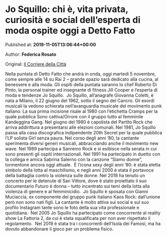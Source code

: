 
# Jo Squillo: chi è, vita privata, curiosità e social dell’esperta di moda ospite oggi a Detto Fatto

Published at: **2019-11-05T13:06:44+00:00**

Author: **Federica Rosato**

Original: [Il Corriere della Città](https://www.ilcorrieredellacitta.com/news/spettacolo/jo-squillo-chi-e-vita-privata-curiosita-e-social-dellesperta-di-moda-ospite-oggi-a-detto-fatto.html)

Nella puntata di Detto Fatto che andrà in onda, oggi martedì 5 novembre, come sempre alle 14 su Rai 2 – grande spazio sarà dedicato alla cucina, al benessere e alla moda. Gli ospiti della puntata saranno lo chef Roberto Di Pinto, la personal trainer ed insegnante di fitness Jill Cooper e l’esperta di moda e tendenze Jo Squillo. 
Jo Squillo, all’anagrafe Giovanna Coletti, è nata a Milano, il 22 giugno del 1962, sotto il segno del Cancro. Gli esordi musicali la vedono schierata nell’avanguardia musicale del movimento punk italiano. La sua prima incisione risale al 1980 con l’etichetta Cramps per la quale pubblica Sono cattiva/Orrore con il gruppo tutto al femminile Kandeggina Gang. Nel giugno del 1980 è capolista del Partito Rock che arriva addirittura a presentarsi alle elezioni comunali. Nel 1981, Jo Squillo passa alla casa discografica indipendente 20th Secret per la quale pubblica l’LP solista Girl senza paura. Nel corso degli anni ’80, la cantante sperimenta diversi generi musicali, abbracciando anche il movimento new wave. Nel 1989 partecipa a Sanremo Rock e si esibisce nella serata in cui sono presenti gli ospiti internazionali. Nel 1991 ha partecipato in duetto con la collega e amica Sabrina Salerno con la canzone “Siamo donne”, tormentone ancora oggi attuale. 
È l’icona sexy degli anni ’80: è stata eletta simbolo della lotta al maschilismo, e negli anni 2000 è stata il portavoce della battaglia contro la violenza sulle donne. Nel 2018 ha tenuto un concerto per le detenute di San Vittore, dove è stato proiettato il suo documentario Futuro è donna – tutto incentrato sui temi della lotta alla violenza di genere e al femminicidio. 
Jo Squillo è sposata con Gianni Muciaccia, ex componente del gruppo punk italiano Kaos Rock: dall’unione però non sono nati figli. La cantante è molto attiva sui social e sul suo profilo Instagram tante sono le foto della sua vita professionale e quotidiana. 
Nel 2005 Jo Squillo ha partecipato come concorrente al reality show La Fattoria 2, da cui è stata squalificata per non aver rispettato il regolamento. 
Nel 2019 è stata tra i concorrenti dell’Isola dei Famosi, ma ha dovuto abbandonare il gioco per un problema fisico. 
 
